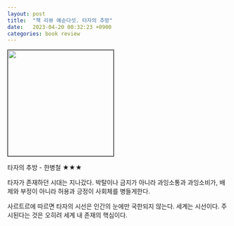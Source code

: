 ```yaml
---
layout: post
title:  "책 리뷰 예순다섯. 타자의 추방"
date:   2023-04-20 00:32:23 +0900
categories: book review
---
```

<img width=240px style="border:1px solid black;" src="https://shopping-phinf.pstatic.net/main_3247213/32472131893.20230418164156.jpg?type=w300">
  
타자의 추방 - 한병철 ★★★  
  
타자가 존재하던 시대는 지나갔다. 박탈이나 금지가 아니라 과잉소통과 과잉소비가, 배제와 부정이 아니라 허용과 긍정이 사회체를 병들게한다.  
  
사르트르에 따르면 타자의 시선은 인간의 눈에만 국한되지 않는다. 세계는 시선이다. 주시된다는 것은 오히려 세계 내 존재의 핵심이다.  
